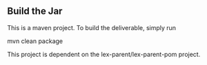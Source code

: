 ## Build the Jar

This is a maven project.  To build the deliverable, simply run

mvn clean package

This project is dependent on the lex-parent/lex-parent-pom project.